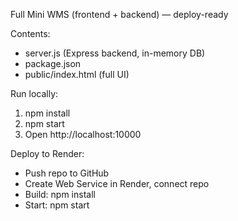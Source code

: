 Full Mini WMS (frontend + backend) — deploy-ready


Contents:
- server.js (Express backend, in-memory DB)
- package.json
- public/index.html (full UI)

Run locally:
1. npm install
2. npm start
3. Open http://localhost:10000

Deploy to Render:
- Push repo to GitHub
- Create Web Service in Render, connect repo
- Build: npm install
- Start: npm start
